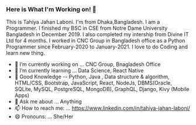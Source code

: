### Here is What I'm Working on! 👋

This is Tahiya Jahan Laboni. I'm from Dhaka,Bangladesh. I am a Programmer. I finished my BSC in CSE from Notre Dame University Bangladesh in December 2019. I also completed my intership from Divine IT Ltd for 4 months. I worked in CNC Group in Bangladesh office as a Python Programmer since February-2020 to January-2021. I love to do Coding and learn new thing.

- 🔭 I’m currently working on ... CNC Group, Bnagladesh Office
- 🌱 I’m currently learning ... Data Science, React Native
- 👯 Good Knowledge -- Python, Java , Data structure & algorithm, HTML/CSS, Bootstrap, JavaScript, React, NodeJs, DBMS(Oracle, SQLite, MySQL, PostgreSQL, MongoDB), GraphQL, Django, 
Kivy (Mobile Apps)
- 💬 Ask me about ... Anything
- 📫 How to reach me: ... https://www.linkedin.com/in/tahiya-jahan-laboni/
- 😄 Pronouns: ... She/Her

